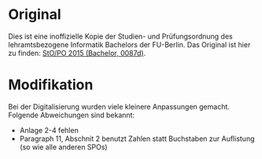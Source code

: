 # Original
Dies ist eine inoffizielle Kopie der Studien- und Prüfungsordnung des lehramtsbezogene Informatik Bachelors der FU-Berlin.
Das Original ist hier zu finden: [StO/PO 2015 (Bachelor, 0087d)](https://www.imp.fu-berlin.de/fbv/pruefungsbuero/Studien--und-Pruefungsordnungen/StOPO_Lehramt-Inf_2015.pdf).

# Modifikation
Bei der Digitalisierung wurden viele kleinere Anpassungen gemacht. Folgende Abweichungen sind bekannt:

- Anlage 2-4 fehlen
- Paragraph 11, Abschnit 2 benutzt Zahlen statt Buchstaben zur Auflistung (so wie alle anderen SPOs)
